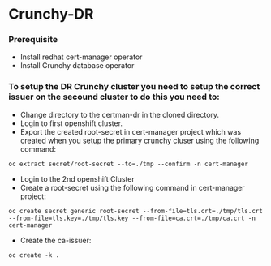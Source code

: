 # Crunchy-DR
### Prerequisite

* Install redhat cert-manager operator
* Install Crunchy database operator
  
### To setup the DR Crunchy cluster you need to setup the correct issuer on the secound cluster to do this you need to:
* Change directory to the certman-dr in the cloned directory.
* Login to first openshift cluster.
* Export the created root-secret in cert-manager project which was created when you setup the primary crunchy cluser using the following command:
  
```shell
oc extract secret/root-secret --to=./tmp --confirm -n cert-manager
```
* Login to the 2nd openshift Cluster
* Create a root-secret using the following command in cert-manager project:
  
```shell
oc create secret generic root-secret --from-file=tls.crt=./tmp/tls.crt --from-file=tls.key=./tmp/tls.key --from-file=ca.crt=./tmp/ca.crt -n cert-manager
```
* Create the ca-issuer:
  
```shell
oc create -k .
```

